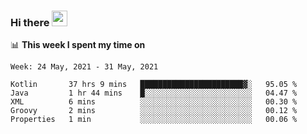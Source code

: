 ### Hi there <a href="https://www.gautamkrishnar.com/"><img src="https://media.giphy.com/media/hvRJCLFzcasrR4ia7z/giphy.gif" width="25px"></a>

📊 **This week I spent my time on**

<!--START_SECTION:waka-->
```text
Week: 24 May, 2021 - 31 May, 2021

Kotlin       37 hrs 9 mins   ███████████████████████▓░   95.05 % 
Java         1 hr 44 mins    █░░░░░░░░░░░░░░░░░░░░░░░░   04.47 % 
XML          6 mins          ░░░░░░░░░░░░░░░░░░░░░░░░░   00.30 % 
Groovy       2 mins          ░░░░░░░░░░░░░░░░░░░░░░░░░   00.12 % 
Properties   1 min           ░░░░░░░░░░░░░░░░░░░░░░░░░   00.06 % 
```
<!--END_SECTION:waka-->

